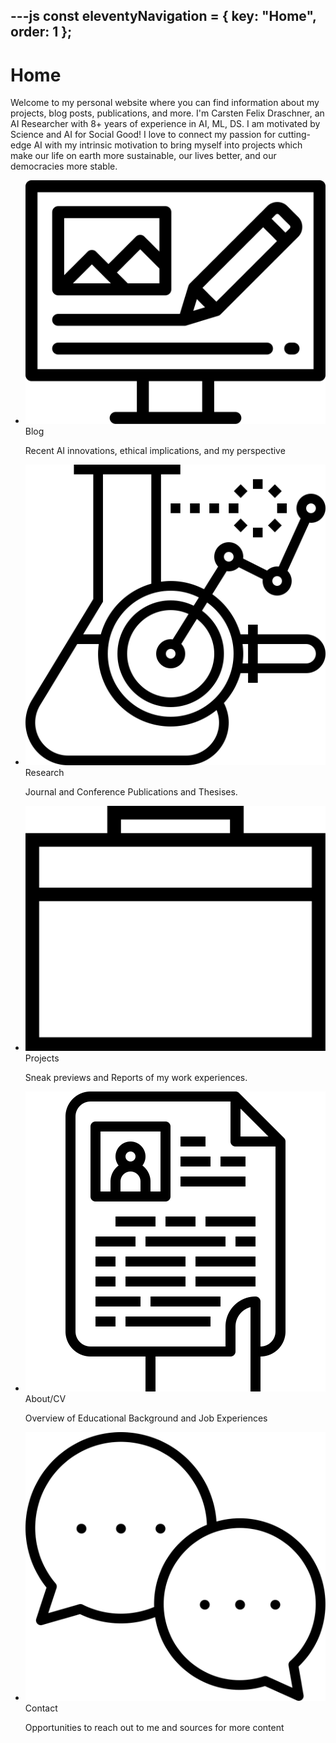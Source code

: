 ---js
const eleventyNavigation = {
	key: "Home",
	order: 1
};
---
# Home
Welcome to my personal website where you can find information about my projects, blog posts, publications, and more. I'm Carsten Felix Draschner, an AI Researcher with 8+ years of experience in AI, ML, DS. I am motivated by Science and AI for Social Good! I love to connect my passion for cutting-edge AI with my intrinsic motivation to bring myself into projects which make our life on earth more sustainable, our lives better, and our democracies more stable.
<div class="container">
  <nav class="card-navigation">
    <ul>
      <li>
        <a href="/blog/" style="text-decoration: none; color: inherit;">
          <div class="card">
            <img src="img/svg/blog-svgrepo-com.svg" alt="BlogIcon" class="invert-for-dark-mode">
            <div>
              <span class="card-title">Blog</span>
              <p>Recent AI innovations, ethical implications, and my perspective</p>
            </div>
          </div>
        </a>
      </li>
      <li>
        <a href="/research/" style="text-decoration: none; color: inherit;">
          <div class="card">
            <img src="img/svg/research-3-svgrepo-com.svg" alt="ResearchIcon" class="invert-for-dark-mode">
            <div>
              <span class="card-title">Research</span>
              <p>Journal and Conference Publications and Thesises.</p>
            </div>
          </div>
        </a>
      </li>
      <li>
        <a href="/projects/" style="text-decoration: none; color: inherit;">
          <div class="card">
            <img src="img/svg/projects-svgrepo-com.svg" alt="ProjectsIcon" class="invert-for-dark-mode">
            <div>
              <span class="card-title">Projects</span>
              <p>Sneak previews and Reports of my work experiences.</p>
            </div>
          </div>
        </a>
      </li>
      <li>
        <a href="/about/" style="text-decoration: none; color: inherit;">
          <div class="card">
            <img src="img/svg/resume-business-cv-work-job-curriculum-svgrepo-com.svg" alt="CvIcon" class="invert-for-dark-mode">
            <div>
              <span class="card-title">About/CV</span>
              <p>Overview of Educational Background and Job Experiences</p>
            </div>
          </div>
        </a>
      </li>
      <li>
        <a href="/contact/" style="text-decoration: none; color: inherit;">
          <div class="card">
            <img src="img/svg/contact-chatting-communication-svgrepo-com.svg" alt="ContactIcon" class="invert-for-dark-mode">
            <div>
              <span class="card-title">Contact</span>
              <p>Opportunities to reach out to me and sources for more content</p>
            </div>
          </div>
        </a>
      </li>
    </ul>
  </nav>
</div>
